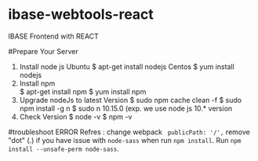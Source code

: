 # ibase-webtools-react
IBASE Frontend with REACT

#Prepare Your Server
1. Install node js
  Ubuntu
  $ apt-get install nodejs
  Centos
  $ yum install nodejs
2. Install npm  
  $ apt-get install npm
  $ yum install npm
3. Upgrade nodeJs to latest Version
  $ sudo npm cache clean -f
  $ sudo npm install -g n
  $ sudo n 10.15.0   (exp. we use node js 10.* version
 4. Check Version
  $ node -v
  $ npm -v
  
 #troubleshoot
 ERROR Refres : change webpack ` publicPath: '/',` remove "dot" (.)
 if you have issue with `node-sass` when run `npm install`. Run `npm install --unsafe-perm node-sass`.
